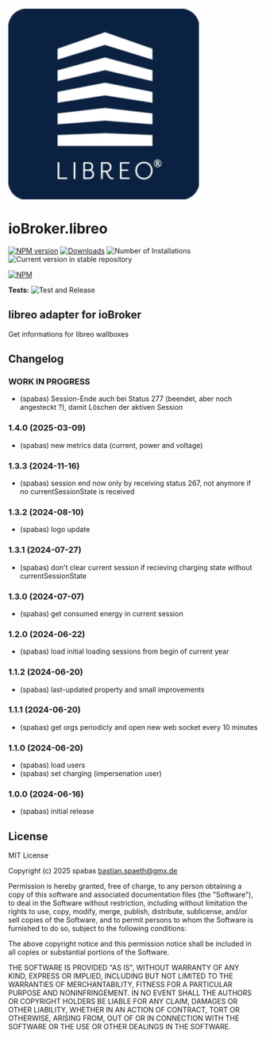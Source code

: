 ![Logo](admin/libreo.png)
# ioBroker.libreo

[![NPM version](https://img.shields.io/npm/v/iobroker.libreo.svg)](https://www.npmjs.com/package/iobroker.libreo)
[![Downloads](https://img.shields.io/npm/dm/iobroker.libreo.svg)](https://www.npmjs.com/package/iobroker.libreo)
![Number of Installations](https://iobroker.live/badges/libreo-installed.svg)
![Current version in stable repository](https://iobroker.live/badges/libreo-stable.svg)

[![NPM](https://nodei.co/npm/iobroker.libreo.png?downloads=true)](https://nodei.co/npm/iobroker.libreo/)

**Tests:** ![Test and Release](https://github.com/spabas/ioBroker.libreo/workflows/Test%20and%20Release/badge.svg)

## libreo adapter for ioBroker

Get informations for libreo wallboxes

## Changelog
<!--
	Placeholder for the next version (at the beginning of the line):
	### **WORK IN PROGRESS**
-->

### **WORK IN PROGRESS**
* (spabas) Session-Ende auch bei Status 277 (beendet, aber noch angesteckt ?), damit Löschen der aktiven Session

### 1.4.0 (2025-03-09)
* (spabas) new metrics data (current, power and voltage)

### 1.3.3 (2024-11-16)
* (spabas) session end now only by receiving status 267, not anymore if no currentSessionState is received

### 1.3.2 (2024-08-10)
* (spabas) logo update

### 1.3.1 (2024-07-27)
* (spabas) don't clear current session if recieving charging state without currentSessionState

### 1.3.0 (2024-07-07)
* (spabas) get consumed energy in current session

### 1.2.0 (2024-06-22)
* (spabas) load initial loading sessions from begin of current year

### 1.1.2 (2024-06-20)
* (spabas) last-updated property and small improvements

### 1.1.1 (2024-06-20)
* (spabas) get orgs periodicly and open new web socket every 10 minutes

### 1.1.0 (2024-06-20)
* (spabas) load users
* (spabas) set charging (impersenation user)

### 1.0.0 (2024-06-16)
* (spabas) initial release

## License
MIT License

Copyright (c) 2025 spabas <bastian.spaeth@gmx.de>

Permission is hereby granted, free of charge, to any person obtaining a copy
of this software and associated documentation files (the "Software"), to deal
in the Software without restriction, including without limitation the rights
to use, copy, modify, merge, publish, distribute, sublicense, and/or sell
copies of the Software, and to permit persons to whom the Software is
furnished to do so, subject to the following conditions:

The above copyright notice and this permission notice shall be included in all
copies or substantial portions of the Software.

THE SOFTWARE IS PROVIDED "AS IS", WITHOUT WARRANTY OF ANY KIND, EXPRESS OR
IMPLIED, INCLUDING BUT NOT LIMITED TO THE WARRANTIES OF MERCHANTABILITY,
FITNESS FOR A PARTICULAR PURPOSE AND NONINFRINGEMENT. IN NO EVENT SHALL THE
AUTHORS OR COPYRIGHT HOLDERS BE LIABLE FOR ANY CLAIM, DAMAGES OR OTHER
LIABILITY, WHETHER IN AN ACTION OF CONTRACT, TORT OR OTHERWISE, ARISING FROM,
OUT OF OR IN CONNECTION WITH THE SOFTWARE OR THE USE OR OTHER DEALINGS IN THE
SOFTWARE.